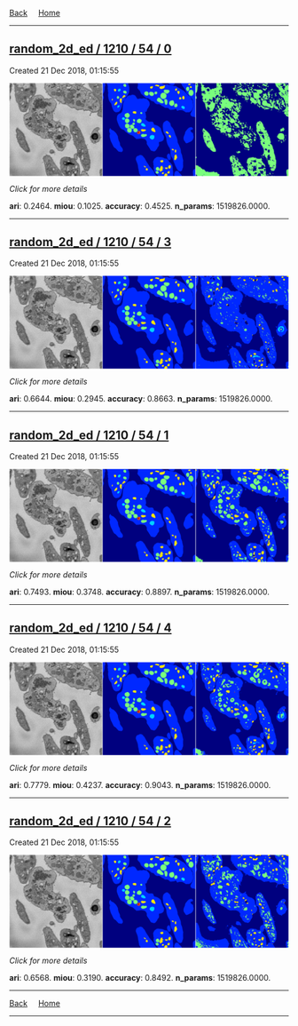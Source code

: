 
[Back](..)&nbsp;&nbsp;&nbsp;&nbsp;&nbsp;[Home](https://leapmanlab.github.io/snapshots)

---

<div class="summary"><a href="0"><h2>random_2d_ed / 1210 / 54 / 0</h2></a><p>Created 21 Dec 2018, 01:15:55
</p><a href="0"><img src="0/media/summary.png" align="center"></a><p>
<i>Click for more details</i>
</p></div>

**ari**: 0.2464. **miou**: 0.1025. **accuracy**: 0.4525. **n_params**: 1519826.0000. 

---

<div class="summary"><a href="3"><h2>random_2d_ed / 1210 / 54 / 3</h2></a><p>Created 21 Dec 2018, 01:15:55
</p><a href="3"><img src="3/media/summary.png" align="center"></a><p>
<i>Click for more details</i>
</p></div>

**ari**: 0.6644. **miou**: 0.2945. **accuracy**: 0.8663. **n_params**: 1519826.0000. 

---

<div class="summary"><a href="1"><h2>random_2d_ed / 1210 / 54 / 1</h2></a><p>Created 21 Dec 2018, 01:15:55
</p><a href="1"><img src="1/media/summary.png" align="center"></a><p>
<i>Click for more details</i>
</p></div>

**ari**: 0.7493. **miou**: 0.3748. **accuracy**: 0.8897. **n_params**: 1519826.0000. 

---

<div class="summary"><a href="4"><h2>random_2d_ed / 1210 / 54 / 4</h2></a><p>Created 21 Dec 2018, 01:15:55
</p><a href="4"><img src="4/media/summary.png" align="center"></a><p>
<i>Click for more details</i>
</p></div>

**ari**: 0.7779. **miou**: 0.4237. **accuracy**: 0.9043. **n_params**: 1519826.0000. 

---

<div class="summary"><a href="2"><h2>random_2d_ed / 1210 / 54 / 2</h2></a><p>Created 21 Dec 2018, 01:15:55
</p><a href="2"><img src="2/media/summary.png" align="center"></a><p>
<i>Click for more details</i>
</p></div>

**ari**: 0.6568. **miou**: 0.3190. **accuracy**: 0.8492. **n_params**: 1519826.0000. 

---

[Back](..)&nbsp;&nbsp;&nbsp;&nbsp;&nbsp;[Home](https://leapmanlab.github.io/snapshots)

---